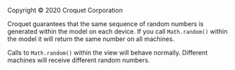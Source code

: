 Copyright © 2020 Croquet Corporation

Croquet guarantees that the same sequence of random numbers is generated within the model on each device.
If you call `Math.random()` within the model it will return the same number on all machines.

Calls to `Math.random()` within the view will behave normally. Different machines will receive different random numbers.
